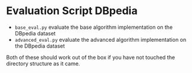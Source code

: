 # Evaluation Script DBpedia

- `base_eval.py` evaluate the base algorithm implementation on the DBpedia dataset
- `advanced_eval.py` evaluate the advanced algorithm implementation on the DBpedia dataset

Both of these should work out of the box if you have not touched the directory structure as it came.
